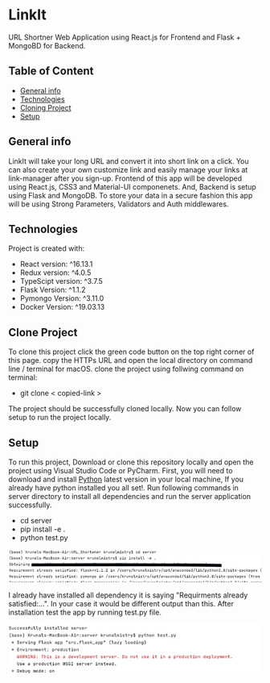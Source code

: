 # LinkIt
URL Shortner Web Application using React.js for Frontend and Flask + MongoBD for Backend.

## Table of Content
* [General info](#general-info)
* [Technologies](#technologies)
* [Cloning Project](#clone-project)
* [Setup](#setup)

## General info
LinkIt will take your long URL and convert it into short link on a click. You can also create your own customize link and easily manage
your links at link-manager after you sign-up. Frontend of this app will be developed using React.js, CSS3 and Material-UI componenets. And, Backend 
is setup using Flask and MongoDB. To store your data in a secure fashion this app will be using Strong Parameters, Validators and Auth middlewares.


## Technologies
Project is created with:
* React version: ^16.13.1
* Redux version: ^4.0.5
* TypeScipt version: ^3.7.5
* Flask Version: ^1.1.2
* Pymongo Version: ^3.11.0
* Docker Version:  ^19.03.13

## Clone Project
To clone this project click the green code button on the top right corner of this page. copy the HTTPs URL and open the local directory on command line / terminal for macOS. clone the project using follwing command on terminal:

- git clone < copied-link >

The project should be successfully cloned locally. Now you can follow setup to run the project locally.

## Setup
To run this project, Download or clone this repository locally and open the project using Visual Studio Code or PyCharm. First, you will need to download and install [Python](https://www.python.org/downloads/) latest version in your local machine, If you already have python installed you all set!. Run following commands in server directory to install all dependencies and run the server application successfully.

- cd server
- pip install -e .
- python test.py

![To install dependencies](https://github.com/kmist1/URL_Shortener/blob/main/server/imgs/Screenshot%202020-11-11%20at%201.02.26%20AM.png)

I already have installed all dependency it is saying "Requirments already satisfied:...". In your case it would be different output than this. After installation test the app by running test.py file.

![To test code](https://github.com/kmist1/URL_Shortener/blob/main/server/imgs/Screenshot%202020-11-11%20at%201.24.00%20AM.png)


